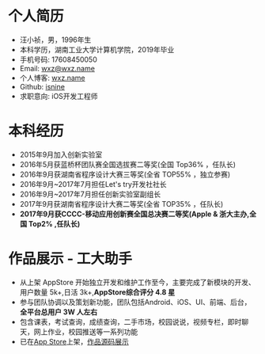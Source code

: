 # 个人简历
- 汪小祯，男，1996年生
- 本科学历，湖南工业大学计算机学院，2019年毕业
- 手机号码: 17608450050
- Email: wxz@wxz.name
- 个人博客: [wxz.name](https://wxz.name)
- Github: [isnine](https://github.com/isnine)
- 求职意向: iOS开发工程师

# 本科经历
- 2015年9月加入创新实验室
- 2016年5月获蓝桥杯团队赛全国选拔赛二等奖(全国 Top36% ，任队长)
- 2016年9月获湖南省程序设计大赛三等奖(全省 TOP55% ，独立参赛)
- 2016年9月~2017年7月担任Let's try开发社社长
- 2016年9月~2017年7月担任创新实验室副组长
- 2017年9月获湖南省程序设计大赛二等奖(全省 TOP35% ，任队长)
- __2017年9月获CCCC-移动应用创新赛全国总决赛二等奖(Apple & 浙大主办,全国 Top2% ,任队长)__

# 作品展示 - 工大助手
- 从上架 AppStore 开始独立开发和维护工作至今，主要完成了新模块的开发、用户数量 5k+,日活 3k+,__AppStore综合评分 4.8 星__
- 参与团队协调以及策划新功能，团队包括Android、iOS、UI、前端、后台，__全平台总用户 3W 人左右__
- 包含课表，考试查询，成绩查询，二手市场，校园说说，视频专栏，即时聊天，网上作业，校园推送等一系列功能
- 已在[App Store](https://itunes.apple.com/cn/app/gong-da-zhu-shou-hu-nan-gong/id1164848835)上架，[作品源码展示](https://github.com/isnine/HutHelper-Open)
